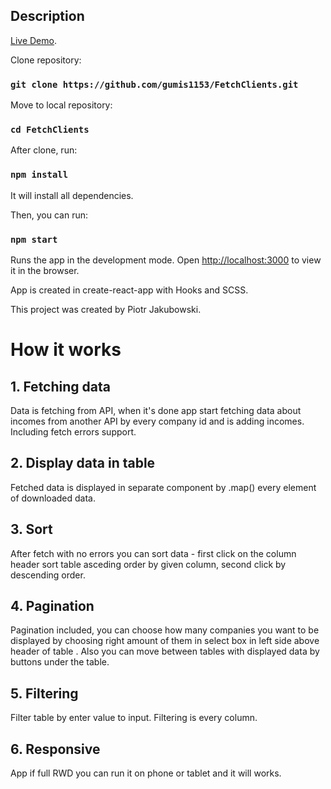 ## Description

[Live Demo](https://piotrjakubowski.pl/fetch/index.html).

Clone repository:

### `git clone https://github.com/gumis1153/FetchClients.git`

Move to local repository:

### `cd FetchClients`

After clone, run:

### `npm install`

It will install all dependencies.

Then, you can run:

### `npm start`

Runs the app in the development mode.
Open [http://localhost:3000](http://localhost:3000) to view it in the browser.

App is created in create-react-app with Hooks and SCSS.

This project was created by Piotr Jakubowski.

# How it works

## 1. Fetching data

Data is fetching from API, when it's done app start fetching data about incomes from another API by every company id and is adding incomes.
Including fetch errors support.

## 2. Display data in table

Fetched data is displayed in separate component by .map() every element of downloaded data.

## 3. Sort

After fetch with no errors you can sort data - first click on the column header sort table asceding order by given column, second click by descending order.

## 4. Pagination

Pagination included, you can choose how many companies you want to be displayed by choosing right amount of them in select box in left side above header of table . Also you can move between tables with displayed data by buttons under the table.

## 5. Filtering

Filter table by enter value to input. Filtering is every column.

## 6. Responsive

App if full RWD you can run it on phone or tablet and it will works.
